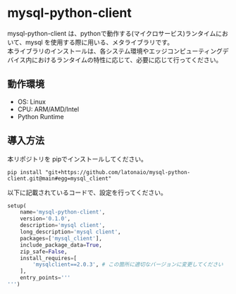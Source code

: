 # mysql-python-client
mysql-python-client は、pythonで動作する(マイクロサービス)ランタイムにおいて、mysql を使用する際に用いる、メタライブラリです。  
本ライブラリのインストールは、各システム環境やエッジコンピューティングデバイス内におけるランタイムの特性に応じて、必要に応じて行ってください。    

## 動作環境

* OS: Linux  
* CPU: ARM/AMD/Intel  
* Python Runtime  

## 導入方法
本リポジトリを pipでインストールしてください。
```
pip install "git+https://github.com/latonaio/mysql-python-client.git@main#egg=mysql_client"
```

以下に記載されているコードで、設定を行ってください。  

```python
setup(
	name='mysql-python-client',
	version='0.1.0',
	description='mysql client',
	long_description='mysql client',
	packages=['mysql_client'],
	include_package_data=True,
	zip_safe=False,
	install_requires=[
		'mysqlclient==2.0.3', # この箇所に適切なバージョンに変更してください
	],
	entry_points='''
''')
```